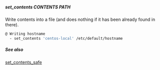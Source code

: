 ##### set_contents CONTENTS PATH

Write contents into a file (and does nothing if it has been already found in there).

```bash
@ Writing hostname
  - set_contents 'centos-local' /etc/default/hostname
```

##### See also

[set_contents_safe](set_contents_safe.md)  

